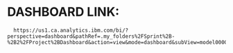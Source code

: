 # DASHBOARD LINK:

      https://us1.ca.analytics.ibm.com/bi/?perspective=dashboard&pathRef=.my_folders%2FSprint%2B-%2B2%2FProject%2BDashboard&action=view&mode=dashboard&subView=model000001846316c663_00000000
